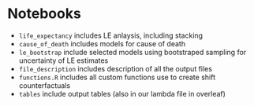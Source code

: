 # Notebooks

- `life_expectancy` includes LE anlaysis, including stacking
- `cause_of_death` includes models for cause of death
- `le_bootstrap` include selected models using bootstraped sampling for uncertainty of LE estimates
- `file_description` includes description of all the output files
- `functions.R` includes all custom functions use to create shift counterfactuals
- `tables` include output tables (also in our lambda file in overleaf)
